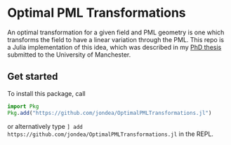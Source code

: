 
# Optimal PML Transformations

An optimal transformation for a given field and PML geometry is one which
transforms the field to have a linear variation through the PML.
This repo is a Julia implementation of this idea, which was described in my
[PhD thesis](https://www.research.manchester.ac.uk/portal/en/theses/optimal-pml-transformations-for-the-helmholtz-equation(2617fdfb-06e9-4fbf-9bfc-934f6b361572).html) submitted to the University of Manchester.

## Get started
To install this package, call
```julia
import Pkg
Pkg.add("https://github.com/jondea/OptimalPMLTransformations.jl")
```
or alternatively type `] add https://github.com/jondea/OptimalPMLTransformations.jl`
in the REPL.

